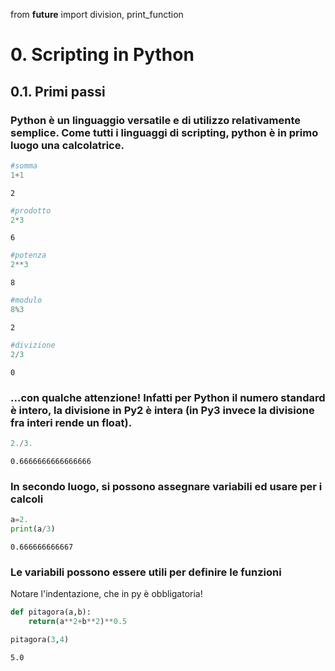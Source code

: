 from __future__ import division, print_function
# 0. Scripting in Python
## 0.1. Primi passi
### Python è un linguaggio versatile e di utilizzo relativamente semplice. Come tutti i linguaggi di scripting, python è in primo luogo una calcolatrice.


```python
#somma
1+1
```




    2




```python
#prodotto
2*3
```




    6




```python
#potenza
2**3
```




    8




```python
#modulo
8%3
```




    2




```python
#divizione
2/3
```




    0



### ...con qualche attenzione! Infatti per Python il numero standard è intero, la divisione in Py2 è intera (in Py3 invece la divisione fra interi rende un float).


```python
2./3.
```




    0.6666666666666666



### In secondo luogo, si possono assegnare variabili ed usare per i calcoli


```python
a=2.
print(a/3)
```

    0.666666666667


### Le variabili possono essere utili per definire le funzioni
Notare l'indentazione, che in py è obbligatoria!


```python
def pitagora(a,b):
    return(a**2+b**2)**0.5
```


```python
pitagora(3,4)
```




    5.0


